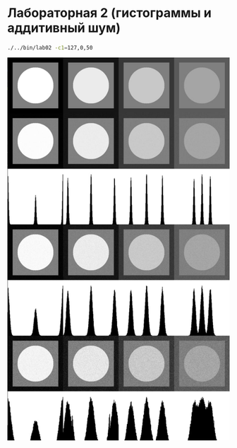 # Лабораторная 2 (гистограммы и аддитивный шум)

```bash
./../bin/lab02 -c1=127,0,50
```

![1 example Image](examples/1.jpg)
